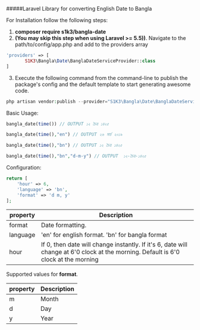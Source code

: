 #####Laravel Library for converting English Date to Bangla

For Installation follow the following steps:

1. **composer require s1k3/bangla-date**
2. **(You may skip this step when using Laravel >= 5.5))**. Navigate to the path/to/config/app.php and add  to the providers array 
 ``` php
 'providers' => [
        S1K3\Bangla\Date\BanglaDateServiceProvider::class
 ]
 ```


3. Execute the following command from the command-line to publish the package's config and the default template to start generating awesome code.
``` php
php artisan vendor:publish --provider="S1K3\Bangla\Date\BanglaDateServiceProvider"
```

Basic Usage:
``` php
bangla_date(time()) // OUTPUT ১২ চৈত্র ১৪২৫
```
``` php
bangla_date(time(),"en") // OUTPUT ২৬ মার্চ ২০১৯
```
``` php
bangla_date(time(),"bn") // OUTPUT ১২ চৈত্র ১৪২৫
```
``` php
bangla_date(time(),"bn","d-m-y") // OUTPUT  ১২-চৈত্র-১৪২৫
```

Configuration: 

``` php
return [
    'hour' => 6,
    'language' => 'bn',
    'format' => 'd m, y'
];
```

property | Description
------------ | -------------
format | Date formatting.
language | 'en' for english format. 'bn' for bangla format
hour | If 0, then date will change instantly. If it's 6, date will change at 6'0 clock at the morning. Default is 6'0 clock at the morning

Supported values for **format**.

property | Description
------------ | -------------
m | Month
d | Day
y | Year